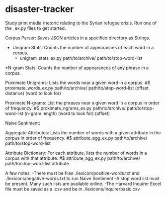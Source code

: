 # disaster-tracker
Study print media rhetoric relating to the Syrian refugee crisis. Run one of the _ex.py files to get started.  

Corpus Parser: Saves JSON articles in a specified directory as Strings.

* Unigram Stats: Counts the number of appearances of each word in a corpus.
    * unigram_stats_ex.py path/to/archive/ path/to/stop-word-list  

*N-gram Stats: Counts the number of appearances of any phrase in a corpus.

Proximate Unigrams: Lists the words near a given word in a corpus.
    #$ proximate_words_ex.py path/to/archive/ path/to/stop-word-list (offset distance) (word to look for)  

Proximate N-grams: List the phrases near a given word in a corpus in order of frequency.
    #$ proximate_ngrams_ex.py path/to/archive/ path/to/stop-word-list (n-gram length) (word to look for) (offset)

Naive Sentiment: 

Aggregate Attributes: Lists the number of words with a given attribute in the corpus in order of frequency.
    #$ attribute_agg_ex.py path/to/archive/ path/to/stop-word-list	

Attribute Dictionary: For each attribute, lists the number of words in a corpus with that attribute.
    #$ attribute_agg_ex.py path/to/archive/ path/to/stop-word-list attribute	

A few notes:
-There must be files ./lexicon/positive-words.txt and ./lexicons/negative-words.txt to run Naive Sentiment
-A stop word list must be present. Many such lists are available online.
-The Harvard Inquirer Excel file must be saved as a .csv and be in ./lexicons/inquirerbasic.csv 
